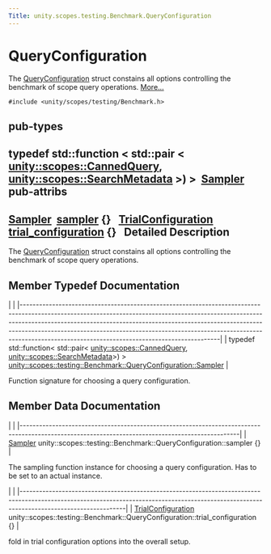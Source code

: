 ```yaml
---
Title: unity.scopes.testing.Benchmark.QueryConfiguration
---
```

        
QueryConfiguration
==================

The <a href="index.html" title="The QueryConfiguration struct constains all options controlling the benchmark of scope query operatio...">QueryConfiguration</a> struct constains all options controlling the benchmark of scope query operations. [More...](#details)

`#include <unity/scopes/testing/Benchmark.h>`

pub-types
-----------------------------------------

typedef std::function
&lt; std::pair
&lt; <a href="unity.scopes.CannedQuery.md">unity::scopes::CannedQuery</a>,
<a href="unity.scopes.SearchMetadata.md">unity::scopes::SearchMetadata</a> &gt;) &gt; 
<a href="#a5989c5a913c2980e26b65d7e485f0fce">Sampler</a>
 
pub-attribs
------------------------------------------------

<a href="#a5989c5a913c2980e26b65d7e485f0fce">Sampler</a> 
<a href="#a164536c278d29914d24fdbca3a3fa4a8">sampler</a> {}
 
<a href="unity.scopes.testing.Benchmark.TrialConfiguration.md">TrialConfiguration</a> 
<a href="#a33f804ce4983df9be79f2747d7672ff3">trial_configuration</a> {}
 
<span id="details"></span>
Detailed Description
--------------------

The <a href="index.html" title="The QueryConfiguration struct constains all options controlling the benchmark of scope query operatio...">QueryConfiguration</a> struct constains all options controlling the benchmark of scope query operations.

Member Typedef Documentation
----------------------------

<span id="a5989c5a913c2980e26b65d7e485f0fce" class="anchor"></span>
|                                                                                                                                                                                                                                                                                                                                                                                     |
|-------------------------------------------------------------------------------------------------------------------------------------------------------------------------------------------------------------------------------------------------------------------------------------------------------------------------------------------------------------------------------------|
| typedef std::function&lt; std::pair&lt; <a href="unity.scopes.CannedQuery.md">unity::scopes::CannedQuery</a>, <a href="unity.scopes.SearchMetadata.md">unity::scopes::SearchMetadata</a>&gt;) &gt; <a href="#a5989c5a913c2980e26b65d7e485f0fce">unity::scopes::testing::Benchmark::QueryConfiguration::Sampler</a> |

Function signature for choosing a query configuration.

Member Data Documentation
-------------------------

<span id="a164536c278d29914d24fdbca3a3fa4a8" class="anchor"></span>
|                                                                                                                                                 |
|-------------------------------------------------------------------------------------------------------------------------------------------------|
| <a href="#a5989c5a913c2980e26b65d7e485f0fce">Sampler</a> unity::scopes::testing::Benchmark::QueryConfiguration::sampler {} |

The sampling function instance for choosing a query configuration. Has to be set to an actual instance.

<span id="a33f804ce4983df9be79f2747d7672ff3" class="anchor"></span>
|                                                                                                                                                                                            |
|--------------------------------------------------------------------------------------------------------------------------------------------------------------------------------------------|
| <a href="unity.scopes.testing.Benchmark.TrialConfiguration.md">TrialConfiguration</a> unity::scopes::testing::Benchmark::QueryConfiguration::trial\_configuration {} |

fold in trial configuration options into the overall setup.

